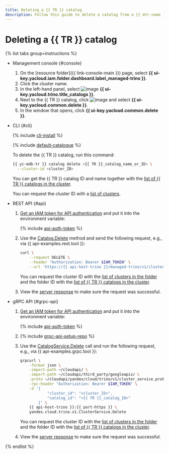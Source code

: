 ```yaml
---
title: Deleting a {{ TR }} catalog
description: Follow this guide to delete a catalog from a {{ mtr-name }} cluster.
---
```


# Deleting a {{ TR }} catalog

{% list tabs group=instructions %}

- Management console {#console}

  1. On the [resource folder]({{ link-console-main }}) page, select **{{ ui-key.yacloud.iam.folder.dashboard.label_managed-trino }}**.
  1. Click the cluster name.
  1. In the left-hand panel, select ![image](../../_assets/console-icons/folder-tree.svg) **{{ ui-key.yacloud.trino.title_catalogs }}**.
  1. Next to the {{ TR }} catalog, click ![image](../../_assets/console-icons/ellipsis.svg) and select **{{ ui-key.yacloud.common.delete }}**.
  1. In the window that opens, click **{{ ui-key.yacloud.common.delete }}**.

- CLI {#cli}

    {% include [cli-install](../../_includes/cli-install.md) %}

    {% include [default-catalogue](../../_includes/default-catalogue.md) %}

    To delete the {{ TR }} catalog, run this command:

    ```bash
    {{ yc-mdb-tr }} catalog delete <{{ TR }}_catalog_name_or_ID> \
      --cluster-id <cluster_ID>
    ```

    You can get the {{ TR }} catalog ID and name together with the [list of {{ TR }} catalogs in the cluster](catalog-list.md#list-catalogs).

    You can request the cluster ID with a [list of clusters](cluster-list.md#list-clusters).

- REST API {#api}

    1. [Get an IAM token for API authentication](../api-ref/authentication.md) and put it into the environment variable:

        {% include [api-auth-token](../../_includes/mdb/api-auth-token.md) %}

    1. Use the [Catalog.Delete](../api-ref/Catalog/delete.md) method and send the following request, e.g., via {{ api-examples.rest.tool }}:

        ```bash
        curl \
            --request DELETE \
            --header "Authorization: Bearer $IAM_TOKEN" \
            --url 'https://{{ api-host-trino }}/managed-trino/v1/clusters/<cluster_ID>/catalogs/<{{ TR }}_catalog_ID>'
        ```

        You can request the cluster ID with the [list of clusters in the folder](cluster-list.md#list-clusters) and the folder ID with the [list of {{ TR }} catalogs in the cluster](catalog-list.md).

    1. View the [server response](../api-ref/Catalog/delete.md#yandex.cloud.operation.Operation) to make sure the request was successful.

- gRPC API {#grpc-api}

    1. [Get an IAM token for API authentication](../api-ref/authentication.md) and put it into the environment variable:

        {% include [api-auth-token](../../_includes/mdb/api-auth-token.md) %}

    1. {% include [grpc-api-setup-repo](../../_includes/mdb/grpc-api-setup-repo.md) %}

    1. Use the [CatalogService.Delete](../api-ref/grpc/Catalog/delete.md) call and run the following request, e.g., via {{ api-examples.grpc.tool }}:

        ```bash
        grpcurl \
            -format json \
            -import-path ~/cloudapi/ \
            -import-path ~/cloudapi/third_party/googleapis/ \
            -proto ~/cloudapi/yandex/cloud/trino/v1/cluster_service.proto \
            -rpc-header "Authorization: Bearer $IAM_TOKEN" \
            -d '{
                    "cluster_id": "<cluster_ID>",
                    "catalog_id": "<{{ TR }}_catalog_ID>"
                }' \
            {{ api-host-trino }}:{{ port-https }} \
            yandex.cloud.trino.v1.ClusterService.Delete
        ```

        You can request the cluster ID with the [list of clusters in the folder](cluster-list.md#list-clusters) and the folder ID with the [list of {{ TR }} catalogs in the cluster](catalog-list.md).

    1. View the [server response](../api-ref/grpc/Catalog/delete.md#yandex.cloud.operation.Operation) to make sure the request was successful.

{% endlist %}